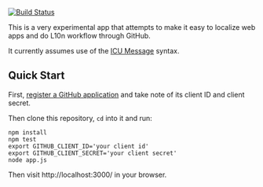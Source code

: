 [![Build Status](https://travis-ci.org/toolness/github-l10n-fun.svg?branch=master)](https://travis-ci.org/toolness/github-l10n-fun)

This is a very experimental app that attempts to make
it easy to localize web apps and do L10n workflow through GitHub.

It currently assumes use of the [ICU Message][] syntax.

## Quick Start

First, [register a GitHub application][github_register] and take
note of its client ID and client secret.

Then clone this repository, `cd` into it and run:

```
npm install
npm test
export GITHUB_CLIENT_ID='your client id'
export GITHUB_CLIENT_SECRET='your client secret'
node app.js
```

Then visit http://localhost:3000/ in your browser.

[ICU Message]: http://formatjs.io/guides/message-syntax/
[github_register]: https://github.com/settings/applications/new
